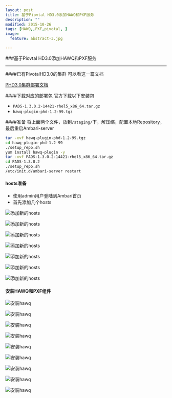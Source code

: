 ```yaml
---
layout: post
title: 基于Piovtal HD3.0添加HAWQ和PXF服务
description: ""
modified: 2015-10-26
tags: [HAWQ,,PXF,pivotal, ]
image:
  feature: abstract-3.jpg

---
```


###基于Piovtal HD3.0添加HAWQ和PXF服务
- - -


####已有PivotalHD3.0的集群
可以看这一篇文档

[PHD3.0集群部署文档](https://hj1984930.github.io/PHD-install/)

####下载对应的部署包
官方下载以下安装包

* `PADS-1.3.0.2-14421-rhel5_x86_64.tar.gz`
* `hawq-plugin-phd-1.2-99.tgz`

####准备
将上面两个文件，放到`/staging/`下，解压缩，配置本地Repository，最后重启Ambari-server

~~~bash
tar -xvf hawq-plugin-phd-1.2-99.tgz
cd hawq-plugin-phd-1.2-99
./setup_repo.sh
yum install hawq-plugin -y
tar -xvf PADS-1.3.0.2-14421-rhel5_x86_64.tar.gz
cd PADS-1.3.0.2
./setup_repo.sh
/etc/init.d/ambari-server restart
~~~

#### hosts准备

* 使用admin用户登陆到Ambari首页
* 首先添加几个hosts

![添加新的hosts](/images/hawq-host1)

![添加新的hosts](/images/hawq-host2)

![添加新的hosts](/images/hawq-host3)

![添加新的hosts](/images/hawq-host4)

![添加新的hosts](/images/hawq-host5)

![添加新的hosts](/images/hawq-host6)

![添加新的hosts](/images/hawq-host7)


#### 安装HAWQ和PXF组件

![安装hawq](/images/hawq-1)

![安装hawq](/images/hawq-2)

![安装hawq](/images/hawq-3)

![安装hawq](/images/hawq-4)

![安装hawq](/images/hawq-5)

![安装hawq](/images/hawq-6)

![安装hawq](/images/hawq-7)

![安装hawq](/images/hawq-8)

![安装hawq](/images/hawq-9)